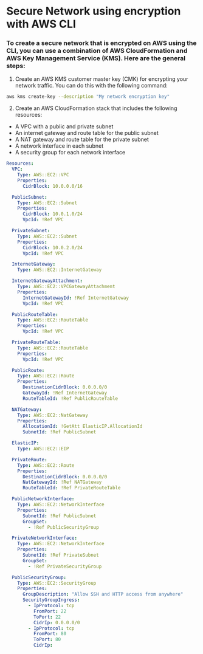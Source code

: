 # Secure Network using encryption with AWS CLI

### To create a secure network that is encrypted on AWS using the CLI, you can use a combination of AWS CloudFormation and AWS Key Management Service (KMS). Here are the general steps:

1. Create an AWS KMS customer master key (CMK) for encrypting your network traffic. You can do this with the following command:

```sh
aws kms create-key --description "My network encryption key"
```

2. Create an AWS CloudFormation stack that includes the following resources:
- A VPC with a public and private subnet
- An internet gateway and route table for the public subnet
- A NAT gateway and route table for the private subnet
- A network interface in each subnet
- A security group for each network interface

```yaml
Resources:
  VPC:
    Type: AWS::EC2::VPC
    Properties:
      CidrBlock: 10.0.0.0/16

  PublicSubnet:
    Type: AWS::EC2::Subnet
    Properties:
      CidrBlock: 10.0.1.0/24
      VpcId: !Ref VPC

  PrivateSubnet:
    Type: AWS::EC2::Subnet
    Properties:
      CidrBlock: 10.0.2.0/24
      VpcId: !Ref VPC

  InternetGateway:
    Type: AWS::EC2::InternetGateway

  InternetGatewayAttachment:
    Type: AWS::EC2::VPCGatewayAttachment
    Properties:
      InternetGatewayId: !Ref InternetGateway
      VpcId: !Ref VPC

  PublicRouteTable:
    Type: AWS::EC2::RouteTable
    Properties:
      VpcId: !Ref VPC

  PrivateRouteTable:
    Type: AWS::EC2::RouteTable
    Properties:
      VpcId: !Ref VPC

  PublicRoute:
    Type: AWS::EC2::Route
    Properties:
      DestinationCidrBlock: 0.0.0.0/0
      GatewayId: !Ref InternetGateway
      RouteTableId: !Ref PublicRouteTable

  NATGateway:
    Type: AWS::EC2::NatGateway
    Properties:
      AllocationId: !GetAtt ElasticIP.AllocationId
      SubnetId: !Ref PublicSubnet

  ElasticIP:
    Type: AWS::EC2::EIP

  PrivateRoute:
    Type: AWS::EC2::Route
    Properties:
      DestinationCidrBlock: 0.0.0.0/0
      NatGatewayId: !Ref NATGateway
      RouteTableId: !Ref PrivateRouteTable

  PublicNetworkInterface:
    Type: AWS::EC2::NetworkInterface
    Properties:
      SubnetId: !Ref PublicSubnet
      GroupSet:
        - !Ref PublicSecurityGroup

  PrivateNetworkInterface:
    Type: AWS::EC2::NetworkInterface
    Properties:
      SubnetId: !Ref PrivateSubnet
      GroupSet:
        - !Ref PrivateSecurityGroup

  PublicSecurityGroup:
    Type: AWS::EC2::SecurityGroup
    Properties:
      GroupDescription: "Allow SSH and HTTP access from anywhere"
      SecurityGroupIngress:
        - IpProtocol: tcp
          FromPort: 22
          ToPort: 22
          CidrIp: 0.0.0.0/0
        - IpProtocol: tcp
          FromPort: 80
          ToPort: 80
          CidrIp: 
```
